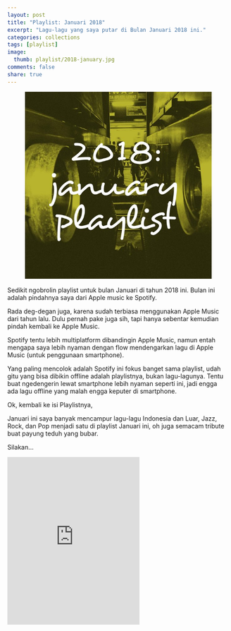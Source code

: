 ```yaml
---
layout: post
title: "Playlist: Januari 2018"
excerpt: "Lagu-lagu yang saya putar di Bulan Januari 2018 ini."
categories: collections
tags: [playlist]
image:
  thumb: playlist/2018-january.jpg
comments: false
share: true
---
```


<figure>
  <img src="/images/playlist/2018-january.jpg" alt="2018 January Playlist">
</figure>

Sedikit ngobrolin playlist untuk bulan Januari di tahun 2018 ini. Bulan ini adalah pindahnya saya dari Apple music ke Spotify. 

Rada deg-degan juga, karena sudah terbiasa menggunakan Apple Music dari tahun lalu. Dulu pernah pake juga sih, tapi hanya sebentar kemudian pindah kembali ke Apple Music. 

Spotify tentu lebih multiplatform dibandingin Apple Music, namun entah mengapa saya lebih nyaman dengan flow mendengarkan lagu di Apple Music (untuk penggunaan smartphone). 

Yang paling mencolok adalah Spotify ini fokus banget sama playlist, udah gitu yang bisa dibikin offline adalah playlistnya, bukan lagu-lagunya. Tentu buat ngedengerin lewat smartphone lebih nyaman seperti ini, jadi engga ada lagu offline yang malah engga keputer di smartphone.

Ok, kembali ke isi Playlistnya, 

Januari ini saya banyak mencampur lagu-lagu Indonesia dan Luar, Jazz, Rock, dan Pop menjadi satu di playlist Januari ini, oh juga semacam tribute buat payung teduh yang bubar. 

Silakan...

<iframe src="https://open.spotify.com/embed/user/jaka-27/playlist/3aSI8n5Rix5zxO5JXIz8dU" width="300" height="380" frameborder="0" allowtransparency="true"></iframe>
